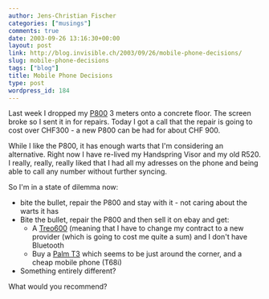 ```yaml
---
author: Jens-Christian Fischer
categories: ["musings"]
comments: true
date: 2003-09-26 13:16:30+00:00
layout: post
link: http://blog.invisible.ch/2003/09/26/mobile-phone-decisions/
slug: mobile-phone-decisions
tags: ["blog"]
title: Mobile Phone Decisions
type: post
wordpress_id: 184
---
```


Last week I dropped my [P800](/archives/000046.html) 3 meters onto a concrete floor. The screen broke so I sent it in for repairs. Today I got a call that the repair is going to cost over CHF300 - a new P800 can be had for about CHF 900. 

While I like the P800, it has enough warts that I'm considering an alternative. Right now I have re-lived my Handspring Visor and my old R520. I really, really, really liked that I had all my adresses on the phone and being able to call any number without further syncing. 

So I'm in a state of dilemma now: 

  * bite the bullet, repair the P800 and stay with it - not caring about the warts it has
  * Bite the bullet, repair the P800 and then sell it on ebay and get:
    * A [Treo600](http://www.handspring.com/treo600/index.jhtml) (meaning that I have to change my contract to a new provider (which is going to cost me quite a sum) and I don't have Bluetooth
    * Buy a [Palm T3](http://vowe.net/archives/003612.html) which seems to be just around the corner, and a cheap mobile phone (T68i)
  * Something entirely different?

What would you recommend?
